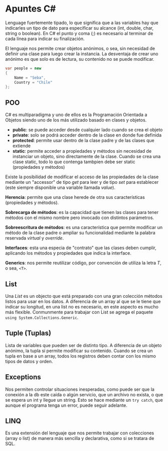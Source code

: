 # Apuntes C#

Lenguage fuertemente tipado, lo que significa que a las variables hay que indicarles un tipo de dato para especificar su alcance (int, double, char, string o boolean). En C# el punto y coma (;) es necesario al terminar de cada línea para indicar su finalización.

El lenguaje nos permite crear objetos anónimos, o sea, sin necesidad de definir una clase para luego crear la instancia. La desventaja de crear uno anónimo es que solo es de lectura, su contenido no se puede modificar. 

```c#
var people = new 
{
	Name = "Seba",
	Country = "Chile"
};
```

## POO

C# es multiparadigma y uno de ellos es la Programación Orientada a Objetos siendo uno de los más utilizado basado en clases y objetos.

- **public**: se puede acceder desde cualquier lado cuando se crea el objeto
- **private**: solo se podrá acceder dentro de la clase en donde fue definida
- **protected**: permite usar dentro de la clase padre y de las clases que extiende
- **static**: permite acceder a propiedades y métodos sin necesidad de instanciar un objeto, sino directamente de la clase. Cuando se crea una clase static, todo lo que contenga tambpien debe ser static (propiedades y métodos)

Existe la posibilidad de modificar el acceso de las propiedades de la clase mediante un "accessor" de tipo *get* para leer y de tipo *set* para establecer (este siempre disponible una variable llamada *value*).

**Herencia**: permite que una clase herede de otra sus características (propiedades y métodos).

**Sobrecarga de métodos**: es la capacidad que tienen las clases para tener métodos con el mismo nombre pero invocado con distintos parámetros.

**Sobreescritura de métodos**: es una característica que permite modificar un método de la clase padre o ampliar su funcionalidad mediante la palabra reservada *virtual* y *override*.

**Interfaces**: esta una especia de "contrato" que las clases deben cumplir, aplicando los métodos y propiedades que indica la interface.

**Generics**: nos permite reutilizar código, por convención de utiliza la letra *T*, o sea, `<T>`.

## List

Una *List* es un objecto que está preparado con una gran colección métodos listos para usar en los datos. A diferencia de un array al que se le tiene que indicar su longitud, en una list no es necesario, en este aspecto es mucho más flexible. Conmunmente para trabajar con List se agrega el paquete `using System.Collections.Generic`.

## Tuple (Tuplas)

Lista de variables que pueden ser de distinto tipo. A diferencia de un objeto anónimo, la tupla sí permite modificar su contenido. Cuando se crea un tupla en base a un array, todos los registros deben contar con los mismo tipos de datos y orden.

## Exceptions

Nos permiten controlar situaciones inesperadas, como puede ser que la conexión a la db este caída o algún servicio, que un archivo no exista, o que se espera un int y llegue un string. Esto se hace mediante un `try catch`, que aunque el programa tenga un error, puede seguir adelante.  
## LINQ

Es una extensión del lenguaje que nos permite trabajar con colecciones (array o list) de manera más sencilla y declarativa, como si se tratara de SQL.